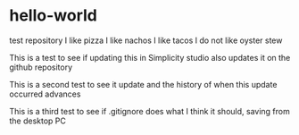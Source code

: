 # hello-world
test repository
I like pizza
I like nachos
I like tacos
I do not like oyster stew

This is a test to see if updating this in Simplicity studio also updates it on the github repository

This is a second test to see it update and the history of when this update occurred advances

This is a third test to see if .gitignore does what I think it should, saving from the desktop PC
